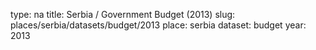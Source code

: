 type: na
title: Serbia / Government Budget (2013)
slug: places/serbia/datasets/budget/2013
place: serbia
dataset: budget
year: 2013
